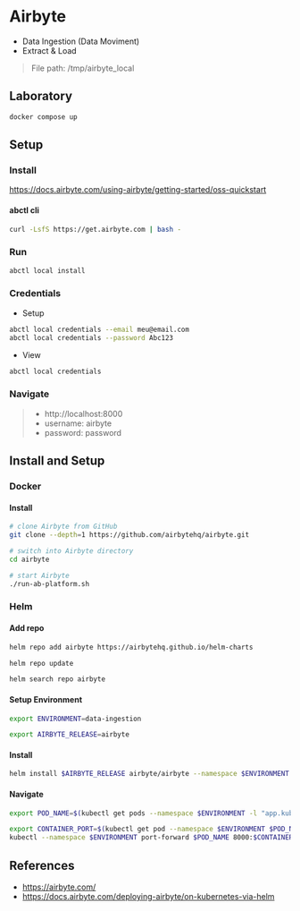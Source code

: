 # Airbyte

- Data Ingestion (Data Moviment)
- Extract & Load

> File path: /tmp/airbyte_local

## Laboratory

```sh
docker compose up
```

## Setup

### Install

https://docs.airbyte.com/using-airbyte/getting-started/oss-quickstart

#### abctl cli

```sh
curl -LsfS https://get.airbyte.com | bash -
```

### Run

```sh
abctl local install
```

### Credentials

* Setup

```sh
abctl local credentials --email meu@email.com
abctl local credentials --password Abc123
```

* View

```sh
abctl local credentials 
```



### Navigate

> - http://localhost:8000
> - username: airbyte
> - password: password


## Install and Setup

### Docker

#### Install

```sh
# clone Airbyte from GitHub
git clone --depth=1 https://github.com/airbytehq/airbyte.git

# switch into Airbyte directory
cd airbyte

# start Airbyte
./run-ab-platform.sh
```

### Helm

#### Add repo

```sh
helm repo add airbyte https://airbytehq.github.io/helm-charts
```

```sh
helm repo update
```

```sh
helm search repo airbyte
```

#### Setup Environment

```sh
export ENVIRONMENT=data-ingestion
```

```sh
export AIRBYTE_RELEASE=airbyte
```

#### Install

```sh
helm install $AIRBYTE_RELEASE airbyte/airbyte --namespace $ENVIRONMENT --create-namespace --version 0.64.241
```

#### Navigate

```sh
export POD_NAME=$(kubectl get pods --namespace $ENVIRONMENT -l "app.kubernetes.io/name=webapp" -o jsonpath="{.items[0].metadata.name}")
```

```sh
export CONTAINER_PORT=$(kubectl get pod --namespace $ENVIRONMENT $POD_NAME -o jsonpath="{.spec.containers[0].ports[0].containerPort}")
kubectl --namespace $ENVIRONMENT port-forward $POD_NAME 8000:$CONTAINER_PORT
```

## References

- https://airbyte.com/
- https://docs.airbyte.com/deploying-airbyte/on-kubernetes-via-helm

